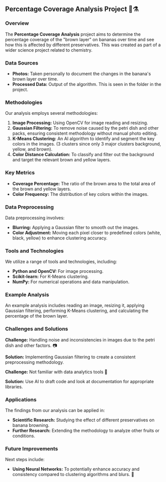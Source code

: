 ## Percentage Coverage Analysis Project 🍌⚗️

### Overview
The **Percentage Coverage Analysis** project aims to determine the percentage coverage of the "brown layer" on bananas over time and see how this is affected by different preservatives. This was created as part of a wider science project related to chemistry.

### Data Sources
- **Photos:** Taken personally to document the changes in the banana's brown layer over time.
- **Processed Data:** Output of the algorithm. This is seen in the folder in the project.

### Methodologies
Our analysis employs several methodologies:
1. **Image Processing:** Using OpenCV for image reading and resizing.
2. **Gaussian Filtering:** To remove noise caused by the petri dish and other packs, ensuring consistent methodology without manual photo editing.
3. **K-Means Clustering:** An AI algorithm to identify and segment the key colors in the images. (3 clusters since only 3 major clusters background, yellow, and brown).
4. **Color Distance Calculation:** To classify and filter out the background and target the relevant brown and yellow layers.

### Key Metrics
- **Coverage Percentage:** The ratio of the brown area to the total area of the brown and yellow layers.
- **Color Frequency:** The distribution of key colors within the images.

### Data Preprocessing
Data preprocessing involves:
- **Blurring:** Applying a Gaussian filter to smooth out the images.
- **Color Adjustment:** Moving each pixel closer to predefined colors (white, black, yellow) to enhance clustering accuracy.

### Tools and Technologies
We utilize a range of tools and technologies, including:
- **Python and OpenCV:** For image processing.
- **Scikit-learn:** For K-Means clustering.
- **NumPy:** For numerical operations and data manipulation.

### Example Analysis
An example analysis includes reading an image, resizing it, applying Gaussian filtering, performing K-Means clustering, and calculating the percentage of the brown layer.

### Challenges and Solutions
**Challenge:** Handling noise and inconsistencies in images due to the petri dish and other factors. 📷

**Solution:** Implementing Gaussian filtering to create a consistent preprocessing methodology.

**Challenge:** Not familiar with data analytics tools 🤔

**Solution:** Use AI to draft code and look at documentation for appropriate libraries.

### Applications
The findings from our analysis can be applied in:
- **Scientific Research:** Studying the effect of different preservatives on banana browning.
- **Further Research:** Extending the methodology to analyze other fruits or conditions.

### Future Improvements
Next steps include:
- **Using Neural Networks:** To potentially enhance accuracy and consistency compared to clustering algorithms and blurs. 🧠

